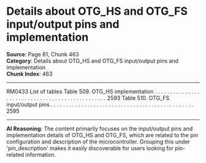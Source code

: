 # Details about OTG_HS and OTG_FS input/output pins and implementation

**Source**: Page 81, Chunk 463  
**Category**: Details about OTG_HS and OTG_FS input/output pins and implementation  
**Chunk Index**: 463

---

RM0433 List of tables
Table 509. OTG_HS implementation . . . . . . . . . . . . . . . . . . . . . . . . . . . . . . . . . . . . . . . . . . . . . . . . 2593
Table 510. OTG_FS input/output pins . . . . . . . . . . . . . . . . . . . . . . . . . . . . . . . . . . . . . . . . . . . . . . . 2595

---

**AI Reasoning**: The content primarily focuses on the input/output pins and implementation details of OTG_HS and OTG_FS, which are related to the pin configuration and description of the microcontroller. Grouping this under 'pin_description' makes it easily discoverable for users looking for pin-related information.
